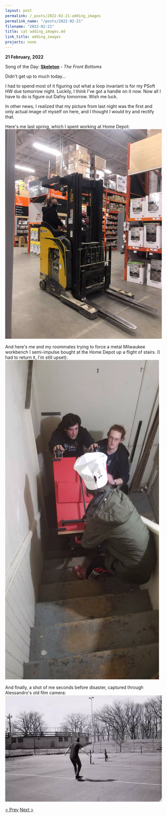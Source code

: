 ```yaml
---
layout: post
permalink: /_posts/2022-02-21-adding_images
permalink_name: "/posts/2022-02-21"
filename: "2022-02-21"
title: cat adding_images.md
link_title: adding_images
projects: none
---
```

**21 February, 2022**

Song of the Day: [**Skeleton**](https://youtu.be/oAq-By5s1ZM) - *The Front Bottoms*

Didn't get up to much today...

I had to spend most of it figuring out what a loop invariant is for my PSoft HW due tomorrow night. Luckily, I think I've got a handle on it now. Now all I have to do is figure out Dafny tomorrow. Wish me luck.

In other news, I realized that my picture from last night was the first and only actual image of myself on here, and I thought I would try and rectify that.

Here's me last spring, which I spent working at Home Depot:
![forklift](/assets/images/forklift_certified.webp)

And here's me and my roommates trying to force a metal Milwaukee workbench I semi-impulse bought at the Home Depot up a flight of stairs. (I had to return it, I'm still upset):
![workbench](/assets/images/a_bit_too_big.webp)

And finally, a shot of me seconds before disaster, captured through Alessandro's old film camera:
![skateboard](/assets/images/seconds_before_disaster.webp)

[< Prev](/_posts/2022-02-20-frozen_finger_photos)    [Next >](/_posts/2022-02-22-site_patches)
